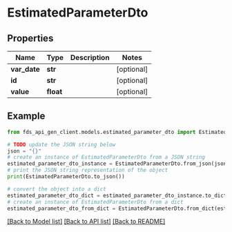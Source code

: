 # EstimatedParameterDto


## Properties

Name | Type | Description | Notes
------------ | ------------- | ------------- | -------------
**var_date** | **str** |  | [optional] 
**id** | **str** |  | [optional] 
**value** | **float** |  | [optional] 

## Example

```python
from fds_api_gen_client.models.estimated_parameter_dto import EstimatedParameterDto

# TODO update the JSON string below
json = "{}"
# create an instance of EstimatedParameterDto from a JSON string
estimated_parameter_dto_instance = EstimatedParameterDto.from_json(json)
# print the JSON string representation of the object
print(EstimatedParameterDto.to_json())

# convert the object into a dict
estimated_parameter_dto_dict = estimated_parameter_dto_instance.to_dict()
# create an instance of EstimatedParameterDto from a dict
estimated_parameter_dto_from_dict = EstimatedParameterDto.from_dict(estimated_parameter_dto_dict)
```
[[Back to Model list]](../README.md#documentation-for-models) [[Back to API list]](../README.md#documentation-for-api-endpoints) [[Back to README]](../README.md)


